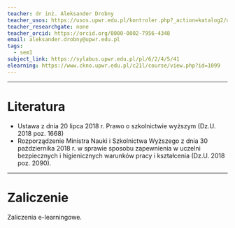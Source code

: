 ```yaml
---
teacher: dr inż. Aleksander Drobny
teacher_usos: https://usos.upwr.edu.pl/kontroler.php?_action=katalog2/osoby/pokazOsobe&os_id=105133
teacher_researchgate: none
teacher_orcid: https://orcid.org/0000-0002-7956-4348
email: aleksander.drobny@upwr.edu.pl
tags:
  - sem1
subject_link: https://sylabus.upwr.edu.pl/pl/6/2/4/5/41
elearning: https://www.ckno.upwr.edu.pl/c21l/course/view.php?id=1099
---
```


---

# Literatura

- Ustawa z dnia 20 lipca 2018 r. Prawo o szkolnictwie wyższym (Dz.U. 2018 poz. 1668)
- Rozporządzenie Ministra Nauki i Szkolnictwa Wyższego z dnia 30 października 2018 r. w sprawie sposobu zapewnienia w uczelni bezpiecznych i higienicznych warunków pracy i kształcenia (Dz.U. 2018 poz. 2090).

---

# Zaliczenie

Zaliczenia e-learningowe.
